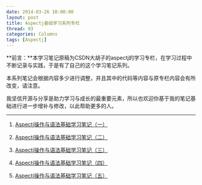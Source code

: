 ```yaml
---
date: 2014-03-26 10:00:00
layout: post
title: Aspectj基础学习系列专栏
thread: 93
categories: Columns
tags: [Aspectj]
---
```


**前言：**本学习笔记原稿为CSDN大胡子的aspectj的学习专栏，在学习过程中不断记录与实践，于是有了自己的这个学习笔记系列。

本系列笔记会根据内容多少进行调整，并且其中的代码等内容与原专栏内容会有所改变，请注意。

我坚信开源与分享是助力学习与成长的最重要元素，所以也欢迎你基于我的笔记基础进行进一步增补与修改，以此帮助更多的人。

----

1. [Aspectj操作与语法基础学习笔记（一）](http://hijiangtao.github.io/blog/2014/03/18/AspectjStudyNode1.html/)

2. [Aspectj操作与语法基础学习笔记（二）](http://hijiangtao.github.io/blog/2014/03/18/AspectjStudyNode2.html/)

3. [Aspectj操作与语法基础学习笔记（三）](http://hijiangtao.github.io/blog/2014/03/18/AspectjStudyNode3.html/)

4. [Aspectj操作与语法基础学习笔记（四）](http://hijiangtao.github.io/blog/2014/03/18/AspectjStudyNode4.html/)

5. [Aspectj操作与语法基础学习笔记（五）](http://hijiangtao.github.io/blog/2014/03/18/AspectjStudyNode5.html/)